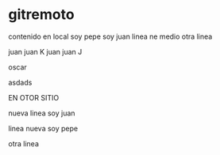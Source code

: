 # gitremoto

contenido en local soy pepe soy juan
linea ne medio
otra linea

juan juan K
juan juan J

oscar

asdads

EN OTOR SITIO



nueva linea soy juan


linea nueva soy pepe


otra linea